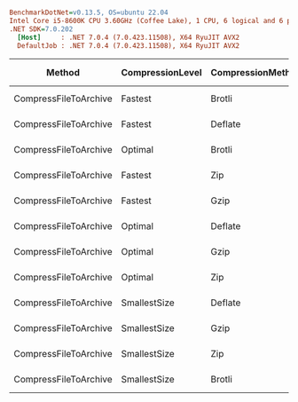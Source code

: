 ``` ini

BenchmarkDotNet=v0.13.5, OS=ubuntu 22.04
Intel Core i5-8600K CPU 3.60GHz (Coffee Lake), 1 CPU, 6 logical and 6 physical cores
.NET SDK=7.0.202
  [Host]     : .NET 7.0.4 (7.0.423.11508), X64 RyuJIT AVX2
  DefaultJob : .NET 7.0.4 (7.0.423.11508), X64 RyuJIT AVX2


```
|                Method | CompressionLevel | CompressionMethod |    Mean [ms] | Error [ms] | StdDev [ms] |  Median [ms] | Allocated [B] |
|---------------------- |----------------- |------------------ |-------------:|-----------:|------------:|-------------:|--------------:|
| CompressFileToArchive |          Fastest |            Brotli |     11.03 ms |   0.216 ms |    0.289 ms |     10.93 ms |        5893 B |
| CompressFileToArchive |          Fastest |           Deflate |     29.97 ms |   0.318 ms |    0.557 ms |     29.83 ms |        6010 B |
| CompressFileToArchive |          Optimal |            Brotli |     31.77 ms |   0.301 ms |    0.281 ms |     31.73 ms |        5980 B |
| CompressFileToArchive |          Fastest |               Zip |     36.21 ms |   0.261 ms |    0.232 ms |     36.18 ms |        7093 B |
| CompressFileToArchive |          Fastest |              Gzip |     36.28 ms |   0.241 ms |    0.225 ms |     36.21 ms |        6093 B |
| CompressFileToArchive |          Optimal |           Deflate |     65.10 ms |   1.298 ms |    2.470 ms |     63.73 ms |        6101 B |
| CompressFileToArchive |          Optimal |              Gzip |     70.37 ms |   0.361 ms |    0.320 ms |     70.22 ms |        6193 B |
| CompressFileToArchive |          Optimal |               Zip |     70.58 ms |   0.342 ms |    0.303 ms |     70.60 ms |        7193 B |
| CompressFileToArchive |     SmallestSize |           Deflate |    124.04 ms |   1.517 ms |    1.267 ms |    124.48 ms |        6381 B |
| CompressFileToArchive |     SmallestSize |              Gzip |    130.18 ms |   1.742 ms |    1.629 ms |    129.70 ms |        6474 B |
| CompressFileToArchive |     SmallestSize |               Zip |    130.79 ms |   0.773 ms |    0.723 ms |    130.77 ms |        7482 B |
| CompressFileToArchive |     SmallestSize |            Brotli | 17,552.17 ms |  25.259 ms |   23.628 ms | 17,547.91 ms |        7760 B |
